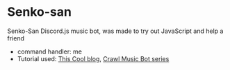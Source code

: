 # Senko-san
Senko-San Discord.js music bot, was made to try out JavaScript and help a friend

- command handler: me
- Tutorial used: [This Cool blog](https://gabrieltanner.org/blog/dicord-music-bot), [Crawl Music Bot series](https://www.youtube.com/c/CrawlToGo/featured)
